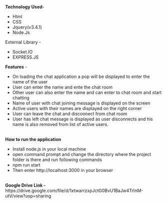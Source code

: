 <div><b>Technology Used</b>- <ul><li>Html</li><li>CSS </li><li> Jquery(v3.4.1)</li><li>Node.Js</li></ul></div>
<div> External Library -<ul><li>Socket.IO</li><li>EXPRESS.JS </li></ul> </div>
<div><b>Features</b> - <ul><li>On loading the chat application a pop will be displayed to enter the name of the user</li>
  <li>User can enter the name and ente the chat room </li><li>Other user can also enter the name and can enter to chat room and start chatting</li>
	<li>Name of user with chat joining message is displayed on the screen </li>
	<li>Active users with their names are displayed on the right corner</li><li>User can leave the chat and discoonect from chat room</li><li>User has left chat message is displayed as user disconnects and his name is also removed from list of active users.</li></ul><br/>
  <div><b>How to run the application</b> <br/><ul><li>Install node.js in your local machine</li><li>open command prompt and change the directory where the project folder is there and run following commands</li><li>npm run start</li><li>Then enter http://localhost:3000 in your browser</li></ul></div><br/>
<div><b>Google Drive Link -</b> https://drive.google.com/file/d/1xtwarrzxpJctG0BvU1BaJw4TrInM-utV/view?usp=sharing</div>
